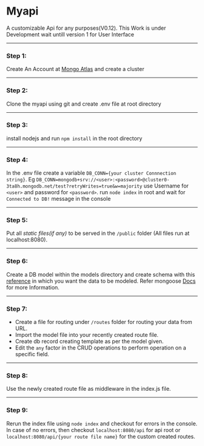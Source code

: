 # Myapi
A customizable Api for any purposes(V0.12). This Work is under Development wait untill version 1 for User Interface
* * * * *

### Step 1:
Create An Account at [Mongo Atlas](https://www.mongodb.com/cloud/atlas) and create a cluster
*******
### Step 2:
Clone the myapi using git and create .env file at root directory
*******
### Step 3:
install nodejs and run `npm install` in the root directory
*******
### Step 4:
In the .env file create a variable `DB_CONN={your cluster Connnection string}`. Eg `DB_CONN=mongodb+srv://<user>:<password>@cluster0-3ta8h.mongodb.net/test?retryWrites=true&w=majority`  use Username for `<user>` and password for `<password>`.
run `node index` in root and wait for `Connected to DB!` message in the console
*******
### Step 5:
Put all _static files(if any)_ to be served in the `/public` folder (All files run at localhost:8080).
*******
### Step 6:
Create a DB model within the models directory and create schema with this [reference](https://github.com/Joe-Ralph/myapi/blob/master/models/Item.js) in which you want the data to be modeled.
Refer mongoose [Docs](https://mongoosejs.com/docs/guide.html) for more Information.

*******
### Step 7:
- Create a file for routing under `/routes` folder for routing your data from URL.
- Import the model file into your recently created route file.
- Create db record creating template as per the model given.
- Edit the `any` factor in the CRUD operations to perform operation on a specific field.

*******
### Step 8:
Use the newly created route file as middleware in the index.js file.
*******
### Step 9:
Rerun the index file using `node index` and checkout for errors in the console. In case of no errors, then checkout `localhost:8080/api` for api root or `localhost:8080/api/{your route file name}` for the custom created routes.
